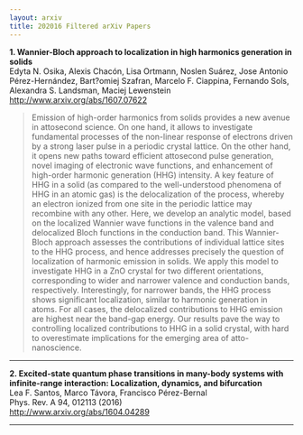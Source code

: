 ```yaml
---
layout: arxiv
title: 202016 Filtered arXiv Papers
---
```


**1.    Wannier-Bloch approach to localization in high harmonics generation in solids**  
Edyta N. Osika, Alexis Chacón, Lisa Ortmann, Noslen Suárez, Jose Antonio Pérez-Hernández, Bart?omiej Szafran, Marcelo F. Ciappina, Fernando Sols, Alexandra S. Landsman, Maciej Lewenstein  
http://www.arxiv.org/abs/1607.07622  
<blockquote>
<p>
Emission of high-order harmonics from solids provides a new avenue in attosecond science. On one hand, it allows to investigate fundamental processes of the non-linear response of electrons driven by a strong laser pulse in a periodic crystal lattice. On the other hand, it opens new paths toward efficient attosecond pulse generation, novel imaging of electronic wave functions, and enhancement of high-order harmonic generation (HHG) intensity. A key feature of HHG in a solid (as compared to the well-understood phenomena of HHG in an atomic gas) is the delocalization of the process, whereby an electron ionized from one site in the periodic lattice may recombine with any other. Here, we develop an analytic model, based on the localized Wannier wave functions in the valence band and delocalized Bloch functions in the conduction band. This Wannier-Bloch approach assesses the contributions of individual lattice sites to the HHG process, and hence addresses precisely the question of localization of harmonic emission in solids. We apply this model to investigate HHG in a ZnO crystal for two different orientations, corresponding to wider and narrower valence and conduction bands, respectively. Interestingly, for narrower bands, the HHG process shows significant localization, similar to harmonic generation in atoms. For all cases, the delocalized contributions to HHG emission are highest near the band-gap energy. Our results pave the way to controlling localized contributions to HHG in a solid crystal, with hard to overestimate implications for the emerging area of atto-nanoscience.
</p>
</blockquote>

------

**2.    Excited-state quantum phase transitions in many-body systems with infinite-range interaction: Localization, dynamics, and bifurcation**  
Lea F. Santos, Marco Távora, Francisco Pérez-Bernal  
Phys. Rev. A 94, 012113 (2016)  
http://www.arxiv.org/abs/1604.04289  
<blockquote>
<p>

</p>
</blockquote>

------


